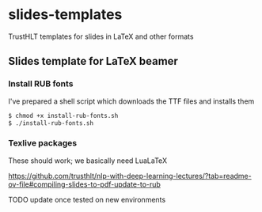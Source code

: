# slides-templates
TrustHLT templates for slides in LaTeX and other formats



## Slides template for LaTeX beamer

### Install RUB fonts

I've prepared a shell script which downloads the TTF files and installs them

```bash
$ chmod +x install-rub-fonts.sh
$ ./install-rub-fonts.sh
```

### Texlive packages

These should work; we basically need LuaLaTeX

https://github.com/trusthlt/nlp-with-deep-learning-lectures/?tab=readme-ov-file#compiling-slides-to-pdf-update-to-rub

TODO update once tested on new environments